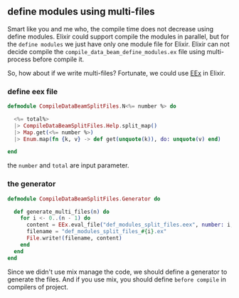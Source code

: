 ## define modules using multi-files

Smart like you and me who, the compile time does not decrease using define modules. Elixir could support compile the modules in parallel, but for the `define modules` we just have only one module file for Elixir. Elixir can not decide compile the `compile_data_beam_define_modules.ex` file using multi-process before compile it.

So, how about if we write multi-files? Fortunate, we could use [EEx](https://hexdocs.pm/eex/EEx.html) in Elixir.

### define eex file

```elixir
defmodule CompileDataBeamSplitFiles.N<%= number %> do

  <%= total%>
  |> CompileDataBeamSplitFiles.Help.split_map()
  |> Map.get(<%= number %>)
  |> Enum.map(fn {k, v} -> def get(unquote(k)), do: unquote(v) end)

end
```

the `number` and `total` are input parameter.

### the generator

```elixir
defmodule CompileDataBeamSplitFiles.Generator do

  def generate_multi_files(n) do
    for i <- 0..(n - 1) do
      content = EEx.eval_file("def_modules_split_files.eex", number: i, total: n)
      filename = "def_modules_split_files_#{i}.ex"
      File.write!(filename, content)
    end
  end
end
```

Since we didn't use mix manage the code, we should define a generator to generate the files. And if you use mix, you should define `before compile` in compilers of project.
